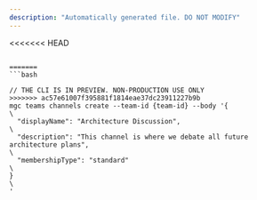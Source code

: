 ```yaml
---
description: "Automatically generated file. DO NOT MODIFY"
---
```


<<<<<<< HEAD
```cli

=======
```bash

// THE CLI IS IN PREVIEW. NON-PRODUCTION USE ONLY
>>>>>>> ac57e61007f395881f1814eae37dc23911227b9b
mgc teams channels create --team-id {team-id} --body '{\
  "displayName": "Architecture Discussion",\
  "description": "This channel is where we debate all future architecture plans",\
  "membershipType": "standard"\
}\
'

```